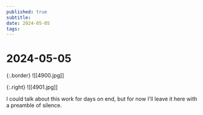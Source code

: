 ```yaml
---
published: true
subtitle: 
date: 2024-05-05
tags: 
---
```


# 2024-05-05
{:.border} 
![[4900.jpg]] 

{:.right} 
![[4901.jpg]]

I could talk about this work for days on end, but for now I'll leave it here with a preamble of silence. 
